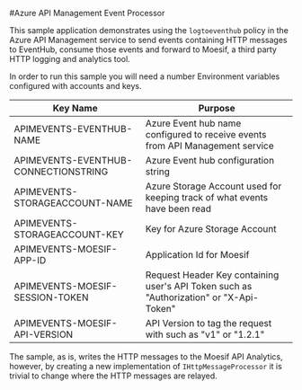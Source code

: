 #Azure API Management Event Processor

This sample application demonstrates using the `logtoeventhub` policy in the Azure API Management service to send events containing HTTP messages to EventHub, consume those events and forward to Moesif, a third party HTTP logging and analytics tool.

In order to run this sample you will need a number Environment variables configured with accounts and keys.

| Key Name | Purpose |
|----------|---------|
| APIMEVENTS-EVENTHUB-NAME  | Azure Event hub name configured to receive events from API Management service|
| APIMEVENTS-EVENTHUB-CONNECTIONSTRING |  Azure Event hub configuration string |
| APIMEVENTS-STORAGEACCOUNT-NAME | Azure Storage Account used for keeping track of what events have been read |
| APIMEVENTS-STORAGEACCOUNT-KEY | Key for Azure Storage Account|
| APIMEVENTS-MOESIF-APP-ID | Application Id for Moesif |  
| APIMEVENTS-MOESIF-SESSION-TOKEN | Request Header Key containing user's API Token such as "Authorization" or "X-Api-Token"|
| APIMEVENTS-MOESIF-API-VERSION | API Version to tag the request with such as "v1" or "1.2.1" |

The sample, as is, writes the HTTP messages to the Moesif API Analytics, however, by creating a new implementation of `IHttpMessageProcessor` it is trivial to change where the HTTP messages are relayed.
